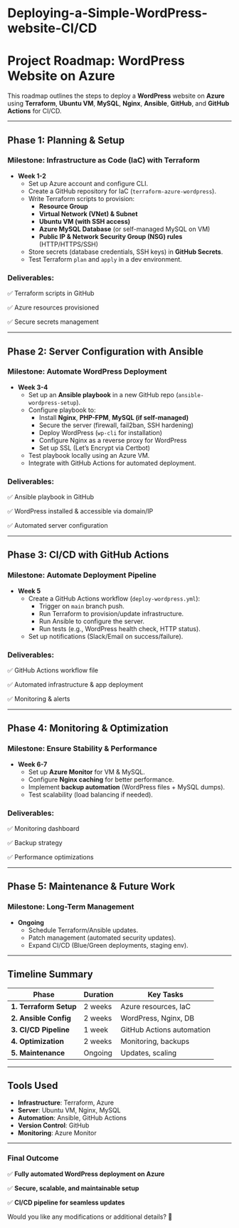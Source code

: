 # Deploying-a-Simple-WordPress-website-CI/CD

# **Project Roadmap: WordPress Website on Azure**

This roadmap outlines the steps to deploy a **WordPress** website on **Azure** using **Terraform**, **Ubuntu VM**, **MySQL**, **Nginx**, **Ansible**, **GitHub**, and **GitHub Actions** for CI/CD.

---

## **Phase 1: Planning & Setup**

### **Milestone: Infrastructure as Code (IaC) with Terraform**

- **Week 1-2**
    - Set up Azure account and configure CLI.
    - Create a GitHub repository for IaC (`terraform-azure-wordpress`).
    - Write Terraform scripts to provision:
        - **Resource Group**
        - **Virtual Network (VNet) & Subnet**
        - **Ubuntu VM (with SSH access)**
        - **Azure MySQL Database** (or self-managed MySQL on VM)
        - **Public IP & Network Security Group (NSG) rules** (HTTP/HTTPS/SSH)
    - Store secrets (database credentials, SSH keys) in **GitHub Secrets**.
    - Test Terraform `plan` and `apply` in a dev environment.

### **Deliverables:**

✅ Terraform scripts in GitHub

✅ Azure resources provisioned

✅ Secure secrets management

---

## **Phase 2: Server Configuration with Ansible**

### **Milestone: Automate WordPress Deployment**

- **Week 3-4**
    - Set up an **Ansible playbook** in a new GitHub repo (`ansible-wordpress-setup`).
    - Configure playbook to:
        - Install **Nginx**, **PHP-FPM**, **MySQL (if self-managed)**
        - Secure the server (firewall, fail2ban, SSH hardening)
        - Deploy WordPress (`wp-cli` for installation)
        - Configure Nginx as a reverse proxy for WordPress
        - Set up SSL (Let’s Encrypt via Certbot)
    - Test playbook locally using an Azure VM.
    - Integrate with GitHub Actions for automated deployment.

### **Deliverables:**

✅ Ansible playbook in GitHub

✅ WordPress installed & accessible via domain/IP

✅ Automated server configuration

---

## **Phase 3: CI/CD with GitHub Actions**

### **Milestone: Automate Deployment Pipeline**

- **Week 5**
    - Create a GitHub Actions workflow (`deploy-wordpress.yml`):
        - Trigger on `main` branch push.
        - Run Terraform to provision/update infrastructure.
        - Run Ansible to configure the server.
        - Run tests (e.g., WordPress health check, HTTP status).
    - Set up notifications (Slack/Email on success/failure).

### **Deliverables:**

✅ GitHub Actions workflow file

✅ Automated infrastructure & app deployment

✅ Monitoring & alerts

---

## **Phase 4: Monitoring & Optimization**

### **Milestone: Ensure Stability & Performance**

- **Week 6-7**
    - Set up **Azure Monitor** for VM & MySQL.
    - Configure **Nginx caching** for better performance.
    - Implement **backup automation** (WordPress files + MySQL dumps).
    - Test scalability (load balancing if needed).

### **Deliverables:**

✅ Monitoring dashboard

✅ Backup strategy

✅ Performance optimizations

---

## **Phase 5: Maintenance & Future Work**

### **Milestone: Long-Term Management**

- **Ongoing**
    - Schedule Terraform/Ansible updates.
    - Patch management (automated security updates).
    - Expand CI/CD (Blue/Green deployments, staging env).

---

## **Timeline Summary**

| Phase | Duration | Key Tasks |
| --- | --- | --- |
| **1. Terraform Setup** | 2 weeks | Azure resources, IaC |
| **2. Ansible Config** | 2 weeks | WordPress, Nginx, DB |
| **3. CI/CD Pipeline** | 1 week | GitHub Actions automation |
| **4. Optimization** | 2 weeks | Monitoring, backups |
| **5. Maintenance** | Ongoing | Updates, scaling |

---

## **Tools Used**

- **Infrastructure**: Terraform, Azure
- **Server**: Ubuntu VM, Nginx, MySQL
- **Automation**: Ansible, GitHub Actions
- **Version Control**: GitHub
- **Monitoring**: Azure Monitor

---

### **Final Outcome**

✅ **Fully automated WordPress deployment on Azure**

✅ **Secure, scalable, and maintainable setup**

✅ **CI/CD pipeline for seamless updates**

Would you like any modifications or additional details? 🚀